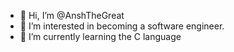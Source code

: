 - 👋 Hi, I’m @AnshTheGreat
- 👀 I’m interested in becoming a software engineer.
- 🌱 I’m currently learning the C language
